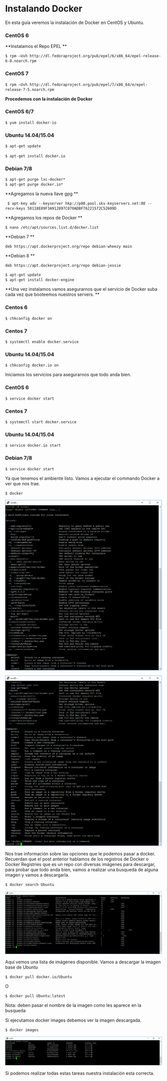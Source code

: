 # Instalando Docker
En esta guía veremos la instalación de Docker en CentOS y Ubuntu.


### CentOS 6



**Instalamos el Repo EPEL
**

    $ rpm –Uvh http://dl.fedoraproject.org/pub/epel/6/x86_64/epel-release-6-8.noarch.rpm


### CentOS 7



    $ rpm –Uvh http://dl.fedoraproject.org/pub/epel/7/x86_64/e/epel-release-7-5.noarch.rpm

**Procedemos con la instalación de Docker**


### CentOS 6/7



    $ yum install docker-io


### Ubuntu 14.04/15.04



    $ apt-get update

    $ apt-get install docker.io

### Debian 7/8

``````
$ apt-get purge lxc-docker*
$ apt-get purge docker.io*
``````

**Agregamos la nueva llave gpg
**
``````
 $ apt-key adv --keyserver hkp://p80.pool.sks-keyservers.net:80 --recv-keys 58118E89F3A912897C070ADBF76221572C52609D
 ``````
 
**Agregamos los repos de Docker
**

``````
$ nano /etc/apt/sources.list.d/docker.list
``````

**Debian 7
**
``````
deb https://apt.dockerproject.org/repo debian-wheezy main
``````

**Debian 8
**
``````
deb https://apt.dockerproject.org/repo debian-jessie 
``````
``````
$ apt-get update
$ apt-get install docker-engine
``````

**Una vez instalamos vamos asegurarnos que el servicio de Docker suba cada vez que booteemos nuestros servers.
**

### Centos 6



    $ chkconfig docker on


### Centos 7



    $ systemctl enable docker.service


### Ubuntu 14.04/15.04



    $ chkconfig docker.io on




Iniciamos los servicios para asegurarnos que todo anda bien.


### CentOS 6



    $ service docker start


### Centos 7



    $ systemctl start docker.service


### Ubuntu 14.04/15.04



    $ service docker.io start


### Debian 7/8

    $ service docker start
    
    
Ya que tenemos el ambiente listo. Vamos a ejecutar el commando Docker a ver que nos trae.

    $ docker

![](docker1.png)

![](docker2.1.png)

Nos trae información sobre las opciones que le podemos pasar a docker. Recuerdan que el post anterior hablamos de los registros de Docker o Docker Registries que es un repo con diversas imágenes para descargar, para probar que todo anda bien, vamos a realizar una busqueda de alguna imagen y vamos a descargarla.

    $ docker search Ubuntu

![](docker3.png)

Aquí vemos una lista de imágenes disponible. Vamos a descargar la imagen base de Ubuntu

    $ docker pull docker.io/Ubuntu

O

    $ docker pull Ubuntu:latest

Nota: deben pasar el nombre de la imagen como les aparece en la busqueda

Si ejecutamos docker images debemos ver la imagen descargada.

    $ docker images

![](docker4.png)

Si podemos realizar todas estas tareas nuestra instalación esta correcta.